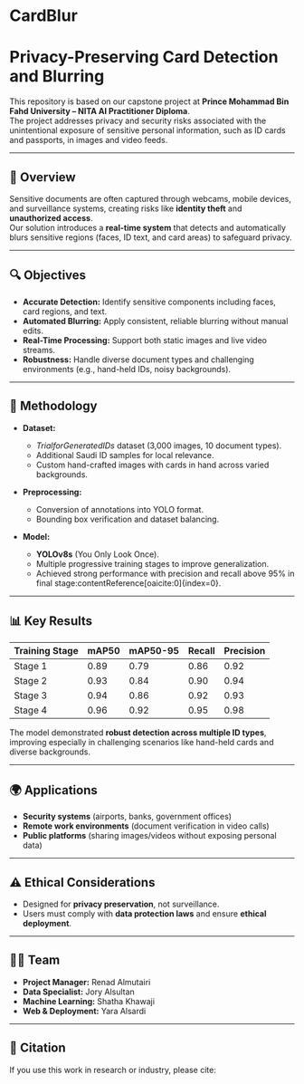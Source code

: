 # CardBlur
# Privacy-Preserving Card Detection and Blurring

This repository is based on our capstone project at **Prince Mohammad Bin Fahd University – NITA AI Practitioner Diploma**.  
The project addresses privacy and security risks associated with the unintentional exposure of sensitive personal information, such as ID cards and passports, in images and video feeds.

---

## 📖 Overview
Sensitive documents are often captured through webcams, mobile devices, and surveillance systems, creating risks like **identity theft** and **unauthorized access**.  
Our solution introduces a **real-time system** that detects and automatically blurs sensitive regions (faces, ID text, and card areas) to safeguard privacy.

---

## 🔍 Objectives
- **Accurate Detection:** Identify sensitive components including faces, card regions, and text.  
- **Automated Blurring:** Apply consistent, reliable blurring without manual edits.  
- **Real-Time Processing:** Support both static images and live video streams.  
- **Robustness:** Handle diverse document types and challenging environments (e.g., hand-held IDs, noisy backgrounds).  

---

## 🧠 Methodology
- **Dataset:**  
  - *TrialforGeneratedIDs* dataset (3,000 images, 10 document types).  
  - Additional Saudi ID samples for local relevance.  
  - Custom hand-crafted images with cards in hand across varied backgrounds.  

- **Preprocessing:**  
  - Conversion of annotations into YOLO format.  
  - Bounding box verification and dataset balancing.  

- **Model:**  
  - **YOLOv8s** (You Only Look Once).  
  - Multiple progressive training stages to improve generalization.  
  - Achieved strong performance with precision and recall above 95% in final stage:contentReference[oaicite:0]{index=0}.  

---

## 📊 Key Results
| Training Stage | mAP50 | mAP50-95 | Recall | Precision |
|----------------|-------|----------|--------|-----------|
| Stage 1        | 0.89  | 0.79     | 0.86   | 0.92      |
| Stage 2        | 0.93  | 0.84     | 0.90   | 0.94      |
| Stage 3        | 0.94  | 0.86     | 0.92   | 0.93      |
| Stage 4        | 0.96  | 0.92     | 0.95   | 0.98      |

The model demonstrated **robust detection across multiple ID types**, improving especially in challenging scenarios like hand-held cards and diverse backgrounds.

---

## 🌍 Applications
- **Security systems** (airports, banks, government offices)  
- **Remote work environments** (document verification in video calls)  
- **Public platforms** (sharing images/videos without exposing personal data)  

---

## ⚠️ Ethical Considerations
- Designed for **privacy preservation**, not surveillance.  
- Users must comply with **data protection laws** and ensure **ethical deployment**.  

---

## 👩‍💻 Team
- **Project Manager:** Renad Almutairi  
- **Data Specialist:** Jory Alsultan  
- **Machine Learning:** Shatha Khawaji  
- **Web & Deployment:** Yara Alsardi  

---

## 📄 Citation
If you use this work in research or industry, please cite:

